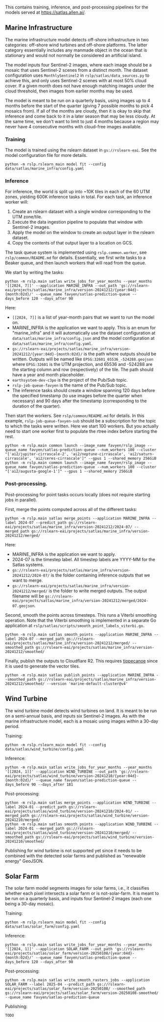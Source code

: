 This contains training, inference, and post-processing pipelines for the models served
at https://satlas.allen.ai/.

## Marine Infrastructure

The marine infrastructure model detects off-shore infrastructure in two categories:
off-shore wind turbines and off-shore platforms. The latter category essentially
includes any manmade object in the ocean that is stationary and would not normally be
considered an artificial island.

The model inputs four Sentinel-2 images, where each image should be a mosaic that uses
Sentinel-2 scenes from a distinct month. The dataset configuration uses
`MonthlySentinel2` in `rslp/satlas/data_sources.py` to achieve this, and only uses
Sentinel-2 scenes with at most 50% cloud cover. If a given month does not have enough
matching images under the cloud threshold, then images from earlier months may be used.

The model is meant to be run on a quarterly basis, using images up to 4 months
before the start of the quarter (giving 7 possible months to pick 4 mosaics from). If
all of the months are cloudy, then it is okay to skip that inference and come back to
it in a later season that may be less cloudy. At the same time, we don't want to limit
to just 4 months because a region may never have 4 consecutive months with cloud-free
images available.

### Training

The model is trained using the rslearn dataset in `gs://rslearn-eai`. See the model
configuration file for more details.

    python -m rslp.rslearn_main model fit --config data/satlas/marine_infra/config.yaml

### Inference

For inference, the world is split up into ~10K tiles in each of the 60 UTM zones,
yielding 600K inference tasks in total. For each task, an inference worker will:

1. Create an rslearn dataset with a single window corresponding to the UTM zone/tile.
2. Execute the data ingestion pipeline to populate that window with Sentinel-2 images.
3. Apply the model on the window to create an output layer in the rslearn dataset.
4. Copy the contents of that output layer to a location on GCS.

The task queue system is implemented using `rslp.common.worker`, see
`rslp/common/README.md` for details. Essentially, we first write tasks to a Beaker
queue, and then launch workers that will read from the queue.

We start by writing the tasks:

    python -m rslp.main satlas write_jobs_for_year_months --year_months '[[2024, 7]]' --application MARINE_INFRA --out_path 'gs://rslearn-eai/projects/satlas/marine_infra/version-20241212/{year:04d}-{month:02d}/' --queue_name favyen/satlas-prediction-queue --days_before 120 --days_after 90

Here:

- `[[2024, 7]]` is a list of year-month pairs that we want to run the model on.
- MARINE_INFRA is the application we want to apply. This is an enum for "marine_infra"
  and it will automatically use the dataset configuration at
  `data/satlas/marine_infra/config.json` and the model configuration at
  `data/satlas/marine_infra/config.yaml`.
- `gs://rslearn-eai/projects/satlas/marine_infra/version-20241212/{year:04d}-{month:02d}/`
  is the path where outputs should be written. Outputs will be named like
  `EPSG:32601_65536_-524288.geojson` where `EPSG:32601` is the UTM projection, and
  65536 and -524288 are the starting column and row (respectively) of the tile. The
  path should have a year and month placeholder.
- `earthsystem-dev-c3po` is the project of the Pub/Sub topic.
- `rslp-job-queue-favyen` is the name of the Pub/Sub topic.
- The inference tasks should create a window spanning 120 days before the specified
  timestamp (to use images before the quarter when necessary) and 90 days after the
  timestamp (corresponding to the duration of the quarter).

Then start the workers. See `rslp/common/README.md` for details. In this example,
`rslp-job-queue-favyen-sub` should be a subscription for the topic to which the tasks
were written. Here we start 100 workers. But you actually need to start one worker
first to populate the rtree index before starting the rest.

    python -m rslp.main common launch --image_name favyen/rslp_image --queue_name favyen/satlas-prediction-queue --num_workers 100 --cluster "['ai2/jupiter-cirrascale-2', 'ai2/neptune-cirrascale', 'ai2/saturn-cirrascale', 'ai2/ceres-cirrascale']" --gpus 1 --shared_memory 256GiB
    python -m rslp.main common launch --image_name favyen/rslp_image --queue_name favyen/satlas-prediction-queue --num_workers 100 --cluster "['ai2/augusta-google-1']" --gpus 1 --shared_memory 256GiB

### Post-processing.

Post-processing for point tasks occurs locally (does not require starting jobs in parallel).

First, merge the points computed across all of the different tasks:

    python -m rslp.main satlas merge_points --application MARINE_INFRA --label 2024-07 --predict_path gs://rslearn-eai/projects/satlas/marine_infra/version-20241212/2024-07/ --merged_path gs://rslearn-eai/projects/satlas/marine_infra/version-20241212/merged/

Here:

- MARINE_INFRA is the application we want to apply.
- 2024-07 is the timestep label. All timestep labels are YYYY-MM for the Satlas
  systems.
- `gs://rslearn-eai/projects/satlas/marine_infra/version-20241212/2024-07/` is the
  folder containing inference outputs that we want to merge.
- `gs://rslearn-eai/projects/satlas/marine_infra/version-20241212/merged/` is the
  folder to write merged outputs. The output filename will be
  `gs://rslearn-eai/projects/satlas/marine_infra/version-20241212/merged/2024-07.geojson`.

Second, smooth the points across timesteps. This runs a Viterbi smoothing operation.
Note that the Viterbi smoothing is implemented in a separate Go application at
`rslp/satlas/scripts/smooth_point_labels_viterbi.go`.

    python -m rslp.main satlas smooth_points --application MARINE_INFRA --label 2024-07 --merged_path gs://rslearn-eai/projects/satlas/marine_infra/version-20241212/merged/ --smoothed_path gs://rslearn-eai/projects/satlas/marine_infra/version-20241212/smoothed/

Finally, publish the outputs to Cloudflare R2. This requires
[tippecanoe](https://github.com/mapbox/tippecanoe) since it is used to generate the
vector tiles.

    python -m rslp.main satlas publish_points --application MARINE_INFRA --smoothed_path gs://rslearn-eai/projects/satlas/marine_infra/version-20241212/smoothed/ --version 'marine-default-cluster@v4'

## Wind Turbine

The wind turbine model detects wind turbines on land. It is meant to be run on a
semi-annual basis, and inputs six Sentinel-2 images. As with the marine infrastructure
model, each is a mosaic using images within a 30-day period.

Training:

    python -m rslp.rslearn_main model fit --config data/satlas/wind_turbine/config.yaml

Inference:

    python -m rslp.main satlas write_jobs_for_year_months --year_months '[[2024, 1]]' --application WIND_TURBINE --out_path 'gs://rslearn-eai/projects/satlas/wind_turbine/version-20241210/{year:04d}-{month:02d}/' --queue_name favyen/satlas-prediction-queue --days_before 90 --days_after 181

Post-processing:

    python -m rslp.main satlas merge_points --application WIND_TURBINE --label 2024-01 --predict_path gs://rslearn-eai/projects/satlas/wind_turbine/version-20241210/2024-01/ --merged_path gs://rslearn-eai/projects/satlas/wind_turbine/version-20241210/merged/
    python -m rslp.main satlas smooth_points --application WIND_TURBINE --label 2024-01 --merged_path gs://rslearn-eai/projects/satlas/wind_turbine/version-20241210/merged/ --smoothed_path gs://rslearn-eai/projects/satlas/wind_turbine/version-20241210/smoothed/

Publishing for wind turbine is not supported yet since it needs to be combined with the
detected solar farms and published as "renewable energy" GeoJSON.


## Solar Farm

The solar farm model segments images for solar farms, i.e., it classifies whether each
pixel intersects a solar farm or is not-solar-farm. It is meant to be run on a
quarterly basis, and inputs four Sentinel-2 images (each one being a 30-day mosaic).

Training:

    python -m rslp.rslearn_main model fit --config data/satlas/solar_farm/config.yaml

Inference:

    python -m rslp.main satlas write_jobs_for_year_months --year_months '[[2024, 1]]' --application SOLAR_FARM --out_path 'gs://rslearn-eai/projects/satlas/solar_farm/version-20250108/{year:04d}-{month:02d}/' --queue_name favyen/satlas-prediction-queue --days_before 120 --days_after 90

Post-processing:

    python -m rslp.main satlas write_smooth_rasters_jobs --application SOLAR_FARM --label 2025-04 --predict_path gs://rslearn-eai/projects/satlas/solar_farm/version-20250108/ --smoothed_path gs://rslearn-eai/projects/satlas/solar_farm/version-20250108-smoothed/ --queue_name favyen/satlas-prediction-queue

Publishing:

    TODO
